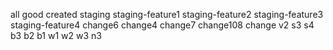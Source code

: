 all good
created staging
staging-feature1
staging-feature2
staging-feature3
staging-feature4
change6
change4
change7
change108
change v2
s3
s4
b3
b2
b1
w1
w2
w3
n3